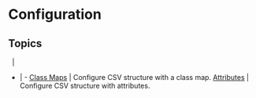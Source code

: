 ﻿# Configuration

## Topics
&nbsp; | &nbsp;
- | -
[Class Maps](/examples/configuration/class-maps) | Configure CSV structure with a class map.
[Attributes](/examples/configuration/attributes) | Configure CSV structure with attributes.
